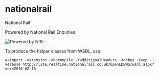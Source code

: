 # nationalrail
National Rail

Powered by National Rail Enquiries

![Powered by NRE](src/main/resources/Logos/NRE_Powered_logo.png?raw=true "Powered by NRE")

To produce the helper classes from WSDL, use:

```wsimport -extension -Xnocompile -XadditionalHeaders -Xdebug -keep -verbose http://lite.realtime.nationalrail.co.uk/OpenLDBWS/wsdl.aspx?ver=2016-02-16```
